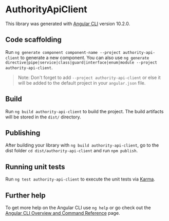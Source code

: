 # AuthorityApiClient

This library was generated with [Angular CLI](https://github.com/angular/angular-cli) version 10.2.0.

## Code scaffolding

Run `ng generate component component-name --project authority-api-client` to generate a new component. You can also use `ng generate directive|pipe|service|class|guard|interface|enum|module --project authority-api-client`.
> Note: Don't forget to add `--project authority-api-client` or else it will be added to the default project in your `angular.json` file. 

## Build

Run `ng build authority-api-client` to build the project. The build artifacts will be stored in the `dist/` directory.

## Publishing

After building your library with `ng build authority-api-client`, go to the dist folder `cd dist/authority-api-client` and run `npm publish`.

## Running unit tests

Run `ng test authority-api-client` to execute the unit tests via [Karma](https://karma-runner.github.io).

## Further help

To get more help on the Angular CLI use `ng help` or go check out the [Angular CLI Overview and Command Reference](https://angular.io/cli) page.
